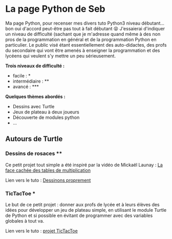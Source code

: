# La page Python de Seb

Ma page Python, pour recenser mes divers tuto Python3 niveau débutant... bon oui d'accord peut-être pas tout à fait débutant :stuck_out_tongue_closed_eyes:  J'essaierai d'indiquer un niveau de difficulté (sachant que je m'adresse quand même à des non pros de la programmation en général et de la programmation Python en particulier. Le public visé étant essentiellement des auto-didactes, des profs du secondaire qui vont être amenés à enseigner la programmation et des lycéens qui veulent s'y mettre un peu sérieusement.

**Trois niveaux de difficulté :**

- facile : *  
- intermédiaire : ** 
- avancé : *** 

**Quelques thèmes abordés :**

- Dessins avec Turtle
- Jeux de plateau à deux joueurs
- Découverte de modules python
- ...


## Autours de Turtle

### Dessins de rosaces **

Ce petit projet tout simple a été inspiré par la vidéo de Mickaël Launay : [La face cachée des tables de multiplication][1]

Lien vers le tuto : [Dessinons proprement][2]


### TicTacToe *

Le but de ce petit projet : donner aux profs de lycée et à leurs élèves des idées pour développer un jeu de plateau simple, en utilisant le module Turtle de Python et si possible en évitant de programmer avec des variables globales à tout va. 

Lien vers le tuto : [projet TicTacToe][3]




[1]:https://youtu.be/-X49VQgi86E
[2]:/simple-rosace/
[3]:/tictactoe/